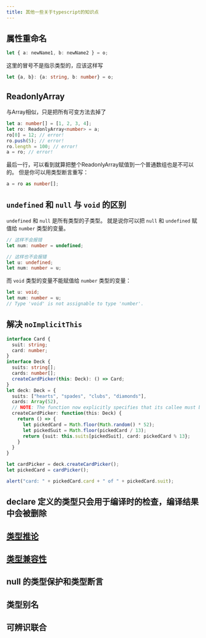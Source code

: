 ```yaml
---
title: 其他一些关于typescript的知识点
---
```


## 属性重命名

```ts
let { a: newName1, b: newName2 } = o;
```

这里的冒号不是指示类型的，应该这样写

```ts
let {a, b}: {a: string, b: number} = o;
```

## ReadonlyArray

与Array<T>相似，只是把所有可变方法去掉了

```ts
let a: number[] = [1, 2, 3, 4];
let ro: ReadonlyArray<number> = a;
ro[0] = 12; // error!
ro.push(5); // error!
ro.length = 100; // error!
a = ro; // error!
```

最后一行，可以看到就算把整个ReadonlyArray赋值到一个普通数组也是不可以的。 但是你可以用类型断言重写：

```ts
a = ro as number[];
```

## `undefined` 和 `null` 与 `void` 的区别

`undefined` 和 `null` 是所有类型的子类型。 就是说你可以把 `null` 和 `undefined` 赋值给 `number` 类型的变量。

```ts
// 这样不会报错
let num: number = undefined;
```

```ts
// 这样也不会报错
let u: undefined;
let num: number = u;
```

而 `void` 类型的变量不能赋值给 `number` 类型的变量：

```ts
let u: void;
let num: number = u;
// Type 'void' is not assignable to type 'number'.
```

## 解决 `noImplicitThis`

```ts
interface Card {
  suit: string;
  card: number;
}
interface Deck {
  suits: string[];
  cards: number[];
  createCardPicker(this: Deck): () => Card;
}
let deck: Deck = {
  suits: ["hearts", "spades", "clubs", "diamonds"],
  cards: Array(52),
  // NOTE: The function now explicitly specifies that its callee must be of type Deck
  createCardPicker: function(this: Deck) {
    return () => {
      let pickedCard = Math.floor(Math.random() * 52);
      let pickedSuit = Math.floor(pickedCard / 13);
      return {suit: this.suits[pickedSuit], card: pickedCard % 13};
    }
  }
}

let cardPicker = deck.createCardPicker();
let pickedCard = cardPicker();

alert("card: " + pickedCard.card + " of " + pickedCard.suit);
```

## declare 定义的类型只会用于编译时的检查，编译结果中会被删除

## [类型推论](https://www.tslang.cn/docs/handbook/type-inference.html)

## [类型兼容性](https://www.tslang.cn/docs/handbook/type-compatibility.html)

## null 的类型保护和类型断言

## 类型别名

## 可辨识联合
